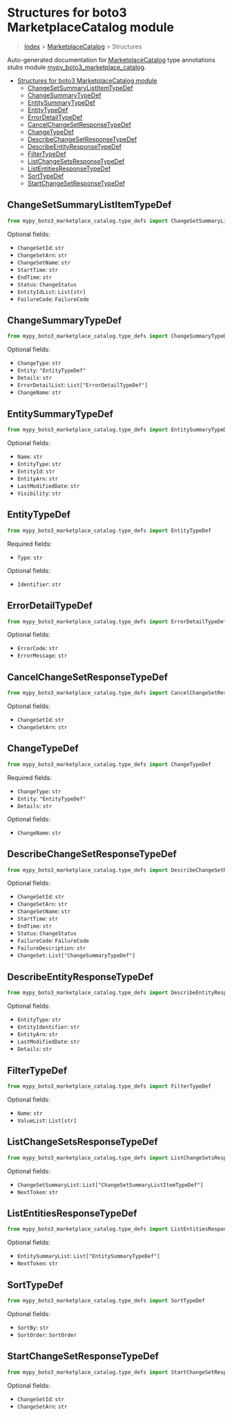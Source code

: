 # Structures for boto3 MarketplaceCatalog module

> [Index](../index.md) > [MarketplaceCatalog](./index.md) > Structures

Auto-generated documentation for [MarketplaceCatalog](https://boto3.amazonaws.com/v1/documentation/api/latest/reference/services/marketplace-catalog.html#MarketplaceCatalog)
type annotations stubs module [mypy_boto3_marketplace_catalog](https://pypi.org/project/mypy-boto3-marketplace-catalog/).

- [Structures for boto3 MarketplaceCatalog module](#structures-for-boto3-marketplacecatalog-module)
  - [ChangeSetSummaryListItemTypeDef](#changesetsummarylistitemtypedef)
  - [ChangeSummaryTypeDef](#changesummarytypedef)
  - [EntitySummaryTypeDef](#entitysummarytypedef)
  - [EntityTypeDef](#entitytypedef)
  - [ErrorDetailTypeDef](#errordetailtypedef)
  - [CancelChangeSetResponseTypeDef](#cancelchangesetresponsetypedef)
  - [ChangeTypeDef](#changetypedef)
  - [DescribeChangeSetResponseTypeDef](#describechangesetresponsetypedef)
  - [DescribeEntityResponseTypeDef](#describeentityresponsetypedef)
  - [FilterTypeDef](#filtertypedef)
  - [ListChangeSetsResponseTypeDef](#listchangesetsresponsetypedef)
  - [ListEntitiesResponseTypeDef](#listentitiesresponsetypedef)
  - [SortTypeDef](#sorttypedef)
  - [StartChangeSetResponseTypeDef](#startchangesetresponsetypedef)

## ChangeSetSummaryListItemTypeDef

```python
from mypy_boto3_marketplace_catalog.type_defs import ChangeSetSummaryListItemTypeDef
```




Optional fields:
- `ChangeSetId`: `str`
- `ChangeSetArn`: `str`
- `ChangeSetName`: `str`
- `StartTime`: `str`
- `EndTime`: `str`
- `Status`: `ChangeStatus`
- `EntityIdList`: `List[str]`
- `FailureCode`: `FailureCode`


## ChangeSummaryTypeDef

```python
from mypy_boto3_marketplace_catalog.type_defs import ChangeSummaryTypeDef
```




Optional fields:
- `ChangeType`: `str`
- `Entity`: `"EntityTypeDef"`
- `Details`: `str`
- `ErrorDetailList`: `List["ErrorDetailTypeDef"]`
- `ChangeName`: `str`


## EntitySummaryTypeDef

```python
from mypy_boto3_marketplace_catalog.type_defs import EntitySummaryTypeDef
```




Optional fields:
- `Name`: `str`
- `EntityType`: `str`
- `EntityId`: `str`
- `EntityArn`: `str`
- `LastModifiedDate`: `str`
- `Visibility`: `str`


## EntityTypeDef

```python
from mypy_boto3_marketplace_catalog.type_defs import EntityTypeDef
```


Required fields:
- `Type`: `str`



Optional fields:
- `Identifier`: `str`


## ErrorDetailTypeDef

```python
from mypy_boto3_marketplace_catalog.type_defs import ErrorDetailTypeDef
```




Optional fields:
- `ErrorCode`: `str`
- `ErrorMessage`: `str`


## CancelChangeSetResponseTypeDef

```python
from mypy_boto3_marketplace_catalog.type_defs import CancelChangeSetResponseTypeDef
```




Optional fields:
- `ChangeSetId`: `str`
- `ChangeSetArn`: `str`


## ChangeTypeDef

```python
from mypy_boto3_marketplace_catalog.type_defs import ChangeTypeDef
```


Required fields:
- `ChangeType`: `str`
- `Entity`: `"EntityTypeDef"`
- `Details`: `str`



Optional fields:
- `ChangeName`: `str`


## DescribeChangeSetResponseTypeDef

```python
from mypy_boto3_marketplace_catalog.type_defs import DescribeChangeSetResponseTypeDef
```




Optional fields:
- `ChangeSetId`: `str`
- `ChangeSetArn`: `str`
- `ChangeSetName`: `str`
- `StartTime`: `str`
- `EndTime`: `str`
- `Status`: `ChangeStatus`
- `FailureCode`: `FailureCode`
- `FailureDescription`: `str`
- `ChangeSet`: `List["ChangeSummaryTypeDef"]`


## DescribeEntityResponseTypeDef

```python
from mypy_boto3_marketplace_catalog.type_defs import DescribeEntityResponseTypeDef
```




Optional fields:
- `EntityType`: `str`
- `EntityIdentifier`: `str`
- `EntityArn`: `str`
- `LastModifiedDate`: `str`
- `Details`: `str`


## FilterTypeDef

```python
from mypy_boto3_marketplace_catalog.type_defs import FilterTypeDef
```




Optional fields:
- `Name`: `str`
- `ValueList`: `List[str]`


## ListChangeSetsResponseTypeDef

```python
from mypy_boto3_marketplace_catalog.type_defs import ListChangeSetsResponseTypeDef
```




Optional fields:
- `ChangeSetSummaryList`: `List["ChangeSetSummaryListItemTypeDef"]`
- `NextToken`: `str`


## ListEntitiesResponseTypeDef

```python
from mypy_boto3_marketplace_catalog.type_defs import ListEntitiesResponseTypeDef
```




Optional fields:
- `EntitySummaryList`: `List["EntitySummaryTypeDef"]`
- `NextToken`: `str`


## SortTypeDef

```python
from mypy_boto3_marketplace_catalog.type_defs import SortTypeDef
```




Optional fields:
- `SortBy`: `str`
- `SortOrder`: `SortOrder`


## StartChangeSetResponseTypeDef

```python
from mypy_boto3_marketplace_catalog.type_defs import StartChangeSetResponseTypeDef
```




Optional fields:
- `ChangeSetId`: `str`
- `ChangeSetArn`: `str`

